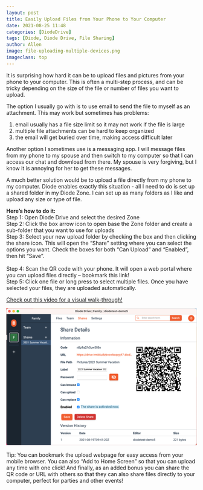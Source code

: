 ```yaml
---
layout: post
title: Easily Upload Files from Your Phone to Your Computer
date: 2021-08-25 11:48
categories: [DiodeDrive]
tags: [Diode, Diode Drive, File Sharing]
author: Allen
image: file-uploading-multiple-devices.png
imageclass: top
---
```

It is surprising how hard it can be to upload files and pictures from your phone to your computer.  This is often a multi-step process, and can be tricky depending on the size of the file or number of files you want to upload.  

The option I usually go with is to use email to send the file to myself as an attachment.  This may work but sometimes has problems:</br>  
1) email usually has a file size limit so it may not work if the file is large</br>
2) multiple file attachments can be hard to keep organized </br>
3) the email will get buried over time, making access difficult later</br>

Another option I sometimes use is a messaging app.  I will message files from my phone to my spouse and then switch to my computer so that I can access our chat and download from there.  My spouse is very forgiving, but I know it is annoying for her to get these messages.  

A much better solution would be to upload a file directly from my phone to my computer.  Diode enables exactly this situation - all I need to do is set up a shared folder in my Diode Zone.  I can set up as many folders as I like and upload any size or type of file.  

**Here’s how to do it:**</br>
Step 1: Open Diode Drive and select the desired Zone</br>
Step 2: Click the box arrow icon to open base the Zone folder and create a sub-folder that you want to use for uploads</br>
Step 3: Select your new upload folder by checking the box and then clicking the share icon.  This will open the “Share” setting where you can select the options you want.  Check the boxes for both “Can Upload” and “Enabled”, then hit “Save”.</br>  
Step 4: Scan the QR code with your phone.  It will open a web portal where you can upload files directly – bookmark this link!</br> 
Step 5: Click one file or long press to select multiple files.  Once you have selected your files, they are uploaded automatically.</br>

<a href="https://vimeo.com/562684103">Check out this video for a visual walk-through!</a>

<p align="center"><a href="https://vimeo.com/562684103"><img src="images/blog/file-uploading-share-zone-2.png"></a></p>

Tip:
You can bookmark the upload webpage for easy access from your mobile browser.  You can also “Add to Home Screen” so that you can upload any time with one click!  And finally, as an added bonus you can share the QR code or URL with others so that they can also share files directly to your computer, perfect for parties and other events!

